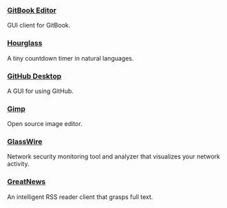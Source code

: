 ### [GitBook Editor](https://www.gitbook.com/editor)

GUI client for GitBook.

### [Hourglass](https://chris.dziemborowicz.com/apps/hourglass/)

A tiny  countdown timer in natural languages.

### [GitHub Desktop](https://windows.github.com/)

A GUI for using GitHub.

### [Gimp](http://www.gimp.org/)

Open source image editor.

### [GlassWire](https://www.glasswire.com/)

Network security monitoring tool and analyzer that visualizes your network activity.

### [GreatNews](http://www.curiostudio.com/)

An intelligent RSS reader client that grasps full text.

